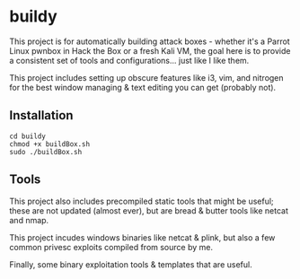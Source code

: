 # buildy

This project is for automatically building attack boxes - whether it's a Parrot Linux pwnbox in Hack the Box or a fresh Kali VM, the goal here is to provide a consistent set of tools and configurations... just like I like them.

This project includes setting up obscure features like i3, vim, and nitrogen for the best window managing & text editing you can get (probably not).

## Installation
  ```git clone https://github.com/ninjabat/buildy.git 
  cd buildy
  chmod +x buildBox.sh
  sudo ./buildBox.sh
  ```
  
## Tools 
This project also includes precompiled static tools that might be useful; these are not updated (almost ever), but are bread & butter tools like netcat and nmap.  

This project incudes windows binaries like netcat & plink, but also a few common privesc exploits compiled from source by me.

Finally, some binary exploitation tools & templates that are useful.
